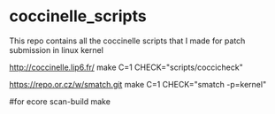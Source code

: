 # coccinelle_scripts
This repo contains all the coccinelle scripts that I made for patch submission in linux kernel

http://coccinelle.lip6.fr/
make C=1 CHECK="scripts/coccicheck"

https://repo.or.cz/w/smatch.git
make C=1 CHECK="smatch -p=kernel"

#for ecore
scan-build make
